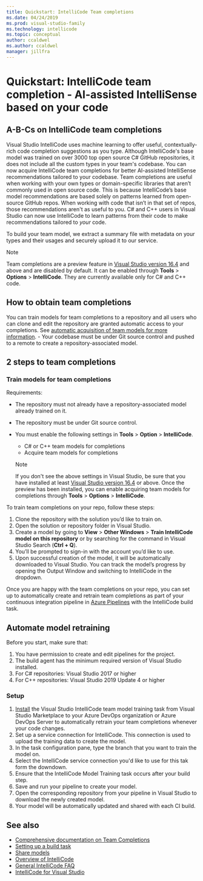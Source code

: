 ```yaml
---
title: Quickstart: IntelliCode Team completions
ms.date: 04/24/2019
ms.prod: visual-studio-family
ms.technology: intellicode
ms.topic: conceptual
author: ccaldwel
ms.author: ccaldwel
manager: jillfra
---
```

# Quickstart: IntelliCode team completion - AI-assisted IntelliSense based on your code

## A-B-Cs on IntelliCode team completions

Visual Studio IntelliCode uses machine learning to offer useful, contextually-rich code completion suggestions as you type. Although IntelliCode's base model was trained on over 3000 top open source C# GitHub repositories, it does not include all the custom types in your team's codebase. 
You can now acquire IntelliCode team completions for better AI-assisted IntelliSense recommendations tailored to your codebase. Team completions are useful when working with your own types or domain-specific libraries that aren’t commonly used in open source code. This is because IntelliCode’s base model recommendations are based solely on patterns learned from open-source GitHub repos. When working with code that isn’t in that set of repos, those recommendations aren't as useful to you. C# and C++ users in Visual Studio can now use IntelliCode to learn patterns from their code to make recommendations tailored to _your_ code.

To build your team model, we extract a summary file with metadata on your types and their usages and securely upload it to our service.

   > [!NOTE]
   > Team completions are a preview feature in [Visual Studio version 16.4](https://docs.microsoft.com/en-us/visualstudio/releases/2019/release-notes) and above and are disabled by default. It can be enabled through **Tools** > **Options** > **IntelliCode**. They are currently available only for C# and C++ code.
   
## How to obtain team completions

You can train models for team completions to a repository and all users who can clone and edit the repository are granted automatic access to your completions. See [automatic acquisition of team models for more information](#sharing-your-repository-associated-models).
    - Your codebase must be under Git source control and pushed to a remote to create a repository-associated model.

## 2 steps to team completions

### Train models for team completions

Requirements:

- The repository must not already have a repository-associated model already trained on it.
- The repository must be under Git source control.
- You must enable the following settings in **Tools** > **Option** > **IntelliCode**.
   - C# or C++ team models for completions
   - Acquire team models for completions
   
   > [!NOTE]
   > If you don't see the above settings in Visual Studio, be sure that you have installed at least [Visual Studio version 16.4](https://docs.microsoft.com/en-us/visualstudio/releases/2019/release-notes) or above. Once the preview has been installed, you can enable acquiring team models for completions through **Tools** > **Options** > **IntelliCode**.

To train team completions on your repo, follow these steps:

1.  Clone the repository with the solution you’d like to train on.
1.  Open the solution or repository folder in Visual Studio.
1.	Create a model by going to **View** > **Other Windows** > **Train IntelliCode model on this repository** or by searching for the command in Visual Studio Search (**Ctrl + Q**).
1.	You’ll be prompted to sign-in with the account you’d like to use.
1.	Upon successful creation of the model, it will be automatically downloaded to Visual Studio. You can track the model’s progress by opening the Output Window and switching to IntelliCode in the dropdown. 

Once you are happy with the team completions on your repo, you can set up to automatically create and retrain team completions as part of your continuous integration pipeline in [Azure Pipelines](https://azure.microsoft.com/en-us/services/devops/pipelines/) with the IntelliCode build task.

## Automate model retraining

Before you start, make sure that: 
1. You have permission to create and edit pipelines for the project.
1. The build agent has the minimum required version of Visual Studio installed. 
1. For C# repositories: Visual Studio 2017 or higher
1. For C++ repositories: Visual Studio 2019 Update 4 or higher

### Setup
1. [Install](https://marketplace.visualstudio.com/items?itemName=VisualStudioExptTeam.VSIntelliCodeTeamModelTraining) the Visual Studio IntelliCode team model training task from Visual Studio Marketplace to your Azure DevOps organization or Azure DevOps Server to automatically retrain your team completions whenever your code changes.
1. Set up a service connection for IntelliCode. This connection is used to upload the training data to create the model.
1. In the task configuration pane, type the branch that you want to train the model on. 
1. Select the IntelliCode service connection you'd like to use for this tak form the downdown.
1. Ensure that the IntelliCode Model Training task occurs after your build step.
1. Save and run your pipeline to create your model.
1. Open the corresponding repository from your pipeline in Visual Studio to download the newly created model. 
1. Your model will be automatically updated and shared with each CI build.

## See also
- [Comprehensive documentation on Team Completions](custom-models.md)
- [Setting up a build task](https://marketplace.visualstudio.com/items?itemName=VisualStudioExptTeam.VSIntelliCodeTeamModelTraining)
- [Share models](share-models.md)
- [Overview of IntelliCode](overview.md)
- [General IntelliCode FAQ](faq.md)
- [IntelliCode for Visual Studio](intellicode-visual-studio.md)
